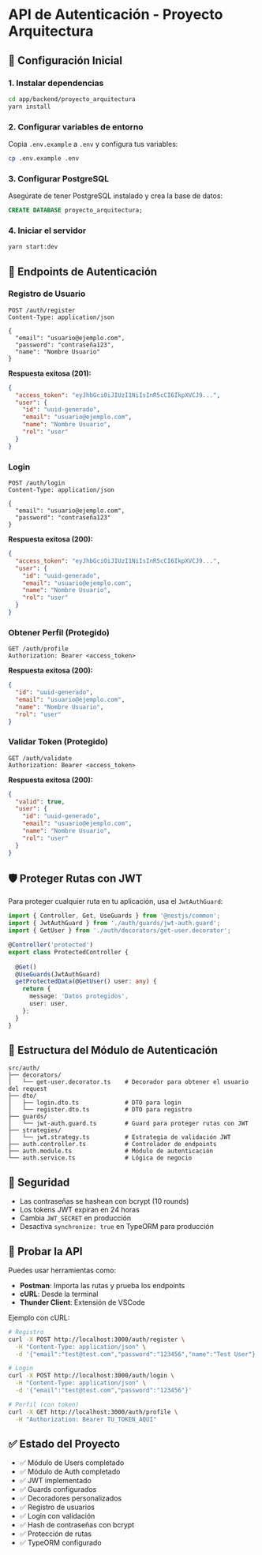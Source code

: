 # API de Autenticación - Proyecto Arquitectura

## 🚀 Configuración Inicial

### 1. Instalar dependencias
```bash
cd app/backend/proyecto_arquitectura
yarn install
```

### 2. Configurar variables de entorno
Copia `.env.example` a `.env` y configura tus variables:
```bash
cp .env.example .env
```

### 3. Configurar PostgreSQL
Asegúrate de tener PostgreSQL instalado y crea la base de datos:
```sql
CREATE DATABASE proyecto_arquitectura;
```

### 4. Iniciar el servidor
```bash
yarn start:dev
```

## 📡 Endpoints de Autenticación

### Registro de Usuario
```http
POST /auth/register
Content-Type: application/json

{
  "email": "usuario@ejemplo.com",
  "password": "contraseña123",
  "name": "Nombre Usuario"
}
```

**Respuesta exitosa (201):**
```json
{
  "access_token": "eyJhbGciOiJIUzI1NiIsInR5cCI6IkpXVCJ9...",
  "user": {
    "id": "uuid-generado",
    "email": "usuario@ejemplo.com",
    "name": "Nombre Usuario",
    "rol": "user"
  }
}
```

### Login
```http
POST /auth/login
Content-Type: application/json

{
  "email": "usuario@ejemplo.com",
  "password": "contraseña123"
}
```

**Respuesta exitosa (200):**
```json
{
  "access_token": "eyJhbGciOiJIUzI1NiIsInR5cCI6IkpXVCJ9...",
  "user": {
    "id": "uuid-generado",
    "email": "usuario@ejemplo.com",
    "name": "Nombre Usuario",
    "rol": "user"
  }
}
```

### Obtener Perfil (Protegido)
```http
GET /auth/profile
Authorization: Bearer <access_token>
```

**Respuesta exitosa (200):**
```json
{
  "id": "uuid-generado",
  "email": "usuario@ejemplo.com",
  "name": "Nombre Usuario",
  "rol": "user"
}
```

### Validar Token (Protegido)
```http
GET /auth/validate
Authorization: Bearer <access_token>
```

**Respuesta exitosa (200):**
```json
{
  "valid": true,
  "user": {
    "id": "uuid-generado",
    "email": "usuario@ejemplo.com",
    "name": "Nombre Usuario",
    "rol": "user"
  }
}
```

## 🛡️ Proteger Rutas con JWT

Para proteger cualquier ruta en tu aplicación, usa el `JwtAuthGuard`:

```typescript
import { Controller, Get, UseGuards } from '@nestjs/common';
import { JwtAuthGuard } from './auth/guards/jwt-auth.guard';
import { GetUser } from './auth/decorators/get-user.decorator';

@Controller('protected')
export class ProtectedController {
  
  @Get()
  @UseGuards(JwtAuthGuard)
  getProtectedData(@GetUser() user: any) {
    return {
      message: 'Datos protegidos',
      user: user,
    };
  }
}
```

## 📂 Estructura del Módulo de Autenticación

```
src/auth/
├── decorators/
│   └── get-user.decorator.ts    # Decorador para obtener el usuario del request
├── dto/
│   ├── login.dto.ts             # DTO para login
│   └── register.dto.ts          # DTO para registro
├── guards/
│   └── jwt-auth.guard.ts        # Guard para proteger rutas con JWT
├── strategies/
│   └── jwt.strategy.ts          # Estrategia de validación JWT
├── auth.controller.ts           # Controlador de endpoints
├── auth.module.ts               # Módulo de autenticación
└── auth.service.ts              # Lógica de negocio
```

## 🔐 Seguridad

- Las contraseñas se hashean con bcrypt (10 rounds)
- Los tokens JWT expiran en 24 horas
- Cambia `JWT_SECRET` en producción
- Desactiva `synchronize: true` en TypeORM para producción

## 🧪 Probar la API

Puedes usar herramientas como:
- **Postman**: Importa las rutas y prueba los endpoints
- **cURL**: Desde la terminal
- **Thunder Client**: Extensión de VSCode

Ejemplo con cURL:
```bash
# Registro
curl -X POST http://localhost:3000/auth/register \
  -H "Content-Type: application/json" \
  -d '{"email":"test@test.com","password":"123456","name":"Test User"}'

# Login
curl -X POST http://localhost:3000/auth/login \
  -H "Content-Type: application/json" \
  -d '{"email":"test@test.com","password":"123456"}'

# Perfil (con token)
curl -X GET http://localhost:3000/auth/profile \
  -H "Authorization: Bearer TU_TOKEN_AQUI"
```

## ✅ Estado del Proyecto

- ✅ Módulo de Users completado
- ✅ Módulo de Auth completado
- ✅ JWT implementado
- ✅ Guards configurados
- ✅ Decoradores personalizados
- ✅ Registro de usuarios
- ✅ Login con validación
- ✅ Hash de contraseñas con bcrypt
- ✅ Protección de rutas
- ✅ TypeORM configurado
